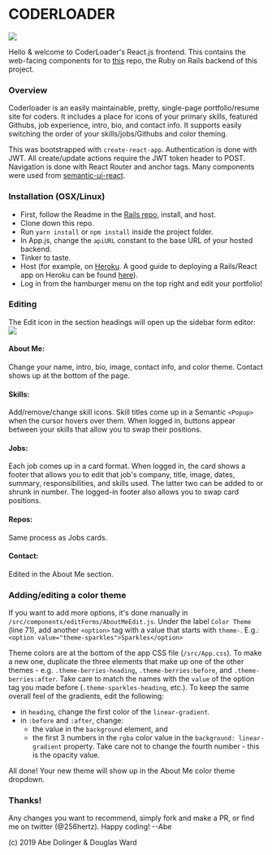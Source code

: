 # CODERLOADER

<image src="/public/images/Portfolio-Example.png" />

Hello & welcome to CoderLoader's React.js frontend. This contains the web-facing components for to [this](https://github.com/wardou2/portfolio-rails/) repo, the Ruby on Rails backend of this project.

### Overview
Coderloader is an easily maintainable, pretty, single-page portfolio/resume site for coders. It includes a place for icons of your primary skills, featured Githubs, job experience, intro, bio, and contact info. It supports easily switching the order of your skills/jobs/Githubs and color theming.  

This was bootstrapped with `create-react-app`.  Authentication is done with JWT.  All create/update actions require the JWT token header to POST.  Navigation is done with React Router and anchor tags.  Many components were used from [semantic-ui-react](https://react.semantic-ui.com).

### Installation (OSX/Linux)
- First, follow the Readme in the [Rails repo](https://github.com/wardou2/portfolio-rails/), install, and host.
- Clone down this repo.
- Run `yarn install` or `npm install` inside the project folder.
- In App.js, change the `apiURL` constant to the base URL of your hosted backend.
- Tinker to taste.
- Host (for example, on [Heroku](http://www.heroku.com).  A good guide to deploying a Rails/React app on Heroku can be found [here](https://medium.com/coding-in-simple-english/deploying-rails-react-app-to-heroku-35e1829242ab)).
- Log in from the hamburger menu on the top right and edit your portfolio!

### Editing
The Edit icon in the section headings will open up the sidebar form editor:
<image src="/public/images/sidebar-skills.png">
#### About Me:
  Change your name, intro, bio, image, contact info, and color theme.  Contact shows up at the bottom of the page.
#### Skills:
  Add/remove/change skill icons.  Skill titles come up in a Semantic `<Popup>` when the cursor hovers over them.  When logged in, buttons appear between your skills that allow you to swap their positions.
#### Jobs:
  Each job comes up in a card format.  When logged in, the card shows a footer that allows you to edit that job's company, title, image, dates, summary, responsibilities, and skills used.  The latter two can be added to or shrunk in number.  The logged-in footer also allows you to swap card positions.
#### Repos:
  Same process as Jobs cards.
#### Contact:
  Edited in the About Me section.

### Adding/editing a color theme
If you want to add more options, it's done manually in `/src/components/editForms/AboutMeEdit.js`.  Under the label `Color Theme` (line 71), add another `<option>` tag with a value that starts with `theme-`.  E.g.:
`<option value="theme-sparkles">Sparkles</option>`

Theme colors are at the bottom of the app CSS file (`/src/App.css`).  To make a new one, duplicate the three elements that make up one of the other themes - e.g. `.theme-berries-heading`, `.theme-berries:before`, and `.theme-berries:after`.  Take care to match the names with the `value` of the option tag you made before (`.theme-sparkles-heading`, etc.).  To keep the same overall feel of the gradients, edit the following:
- in `heading`, change the first color of the `linear-gradient`.
- in `:before` and `:after`, change:
  - the value in the `background` element, and
  - the first 3 numbers in the `rgba` color value in the `background: linear-gradient` property.  Take care not to change the fourth number - this is the opacity value.

All done!  Your new theme will show up in the About Me color theme dropdown.

### Thanks!
Any changes you want to recommend, simply fork and make a PR, or find me on twitter (@256hertz).  Happy coding! --Abe

(c) 2019 Abe Dolinger & Douglas Ward

